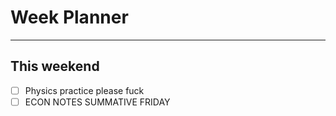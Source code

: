 # Week Planner
---
## This weekend
- [ ] Physics practice please fuck
- [ ] ECON NOTES SUMMATIVE FRIDAY
